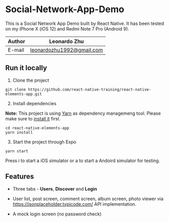 # Social-Network-App-Demo

This is a Social Network App Demo built by React Native. It has been tested on my iPhone X (iOS 12) and Redmi Note 7 Pro (Android 9).

| Author | Leonardo Zhu              |
| ------ | ------------------------- |
| E-mail | leonardozhu1992@gmail.com |

## Run it locally

1. Clone the project

```
git clone https://github.com/react-native-training/react-native-elements-app.git
```

2. Install dependencies

**Note:** This project is using [Yarn](https://yarnpkg.com/en/ "Yarn") as dependency managemeng tool. Please make sure to [install it](https://yarnpkg.com/en/docs/install "Yarn") first.

```
cd react-native-elements-app
yarn install
```

3. Start the project through Expo

```
yarn start
```

Press i to start a iOS simulator or a to start a Andoird simulator for testing. 

## Features

-   Three tabs - **Users**, **Discover** and **Login**

*   User list, post screen, comment screen, album screen, photo viewer via https://jsonplaceholder.typicode.com/ API implementation.

-   A mock login screen (no password check)
